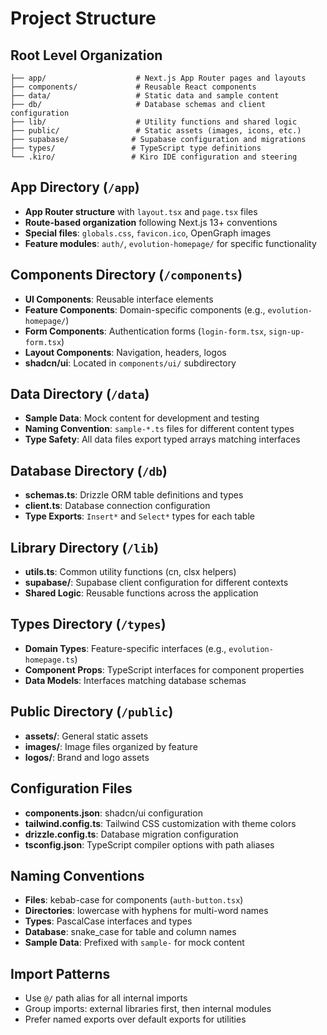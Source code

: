 # Project Structure

## Root Level Organization

```
├── app/                    # Next.js App Router pages and layouts
├── components/             # Reusable React components
├── data/                   # Static data and sample content
├── db/                     # Database schemas and client configuration
├── lib/                    # Utility functions and shared logic
├── public/                 # Static assets (images, icons, etc.)
├── supabase/              # Supabase configuration and migrations
├── types/                 # TypeScript type definitions
└── .kiro/                 # Kiro IDE configuration and steering
```

## App Directory (`/app`)

- **App Router structure** with `layout.tsx` and `page.tsx` files
- **Route-based organization** following Next.js 13+ conventions
- **Special files**: `globals.css`, `favicon.ico`, OpenGraph images
- **Feature modules**: `auth/`, `evolution-homepage/` for specific functionality

## Components Directory (`/components`)

- **UI Components**: Reusable interface elements
- **Feature Components**: Domain-specific components (e.g., `evolution-homepage/`)
- **Form Components**: Authentication forms (`login-form.tsx`, `sign-up-form.tsx`)
- **Layout Components**: Navigation, headers, logos
- **shadcn/ui**: Located in `components/ui/` subdirectory

## Data Directory (`/data`)

- **Sample Data**: Mock content for development and testing
- **Naming Convention**: `sample-*.ts` files for different content types
- **Type Safety**: All data files export typed arrays matching interfaces

## Database Directory (`/db`)

- **schemas.ts**: Drizzle ORM table definitions and types
- **client.ts**: Database connection configuration
- **Type Exports**: `Insert*` and `Select*` types for each table

## Library Directory (`/lib`)

- **utils.ts**: Common utility functions (cn, clsx helpers)
- **supabase/**: Supabase client configuration for different contexts
- **Shared Logic**: Reusable functions across the application

## Types Directory (`/types`)

- **Domain Types**: Feature-specific interfaces (e.g., `evolution-homepage.ts`)
- **Component Props**: TypeScript interfaces for component properties
- **Data Models**: Interfaces matching database schemas

## Public Directory (`/public`)

- **assets/**: General static assets
- **images/**: Image files organized by feature
- **logos/**: Brand and logo assets

## Configuration Files

- **components.json**: shadcn/ui configuration
- **tailwind.config.ts**: Tailwind CSS customization with theme colors
- **drizzle.config.ts**: Database migration configuration
- **tsconfig.json**: TypeScript compiler options with path aliases

## Naming Conventions

- **Files**: kebab-case for components (`auth-button.tsx`)
- **Directories**: lowercase with hyphens for multi-word names
- **Types**: PascalCase interfaces and types
- **Database**: snake_case for table and column names
- **Sample Data**: Prefixed with `sample-` for mock content

## Import Patterns

- Use `@/` path alias for all internal imports
- Group imports: external libraries first, then internal modules
- Prefer named exports over default exports for utilities
